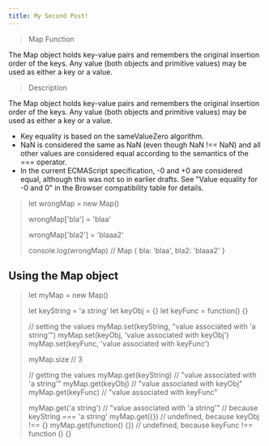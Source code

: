 ```yaml
---
title: My Second Post!
---
```


> Map Function

The Map object holds key-value pairs and remembers the original insertion order of the keys. Any value (both objects and primitive values) may be used as either a key or a value.

> Description

The Map object holds key-value pairs and remembers the original insertion order of the keys. Any value (both objects and primitive values) may be used as either a key or a value.

- Key equality is based on the sameValueZero algorithm.
- NaN is considered the same as NaN (even though NaN !== NaN) and all other values are considered equal according to the semantics of the === operator.
- In the current ECMAScript specification, -0 and +0 are considered equal, although this was not so in earlier drafts. See "Value equality for -0 and 0" in the Browser compatibility table for details.

> let wrongMap = new Map()
>
> wrongMap['bla'] = 'blaa'
>
> wrongMap['bla2'] = 'blaaa2'
>
> console.log(wrongMap) // Map { bla: 'blaa', bla2: 'blaaa2' }

## Using the Map object

> let myMap = new Map()
>
> let keyString = 'a string'
> let keyObj = {}
> let keyFunc = function() {}
>
> // setting the values
> myMap.set(keyString, "value associated with 'a string'")
> myMap.set(keyObj, 'value associated with keyObj')
> myMap.set(keyFunc, 'value associated with keyFunc')
>
> myMap.size // 3
>
> // getting the values
> myMap.get(keyString) // "value associated with 'a string'"
> myMap.get(keyObj) // "value associated with keyObj"
> myMap.get(keyFunc) // "value associated with keyFunc"
>
> myMap.get('a string') // "value associated with 'a string'"
> // because keyString === 'a string'
> myMap.get({}) // undefined, because keyObj !== {}
> myMap.get(function() {}) // undefined, because keyFunc !== function () {}
